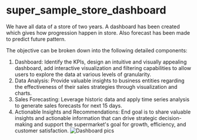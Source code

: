 # super_sample_store_dashboard
We have all data of a store of two years. A dashboard has been created which gives how progression happen in store. Also forecast has been made to predict future pattern.

The objective can be broken down into the following detailed components:
1. Dashboard: Identify the KPIs, design an intuitive and visually appealing dashboard, add interactive visualization and filtering capabilities to allow users to explore the data at various levels of granularity.
2. Data Analysis: Provide valuable insights to business entities regarding the effectiveness of their sales strategies through visualization and charts.
3. Sales Forecasting: Leverage historic data and apply time series analysis to generate sales forecasts for next 15 days.
4. Actionable Insights and Recommendations: End goal is to share valuable insights and actionable information that can drive strategic decision-making and support the supermarket's goal for growth, efficiency, and customer satisfaction.
![Dashboard pics](https://github.com/anand-chandak/super_sample_store_dashboard/assets/114340253/1f9e5e66-8ab7-4e23-b564-0a5296449430)
